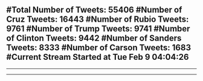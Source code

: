 #Total Number of Tweets: 55406 
#Number of Cruz Tweets: 16443
#Number of Rubio Tweets: 9761
#Number of Trump Tweets: 9741
#Number of Clinton Tweets: 9442
#Number of Sanders Tweets: 8333
#Number of Carson Tweets: 1683
#Current Stream Started at Tue Feb  9 04:04:26
---
---
---
